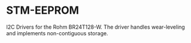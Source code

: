 # STM-EEPROM

I2C Drivers for the Rohm BR24T128-W. The driver handles wear-leveling and implements non-contiguous storage.
